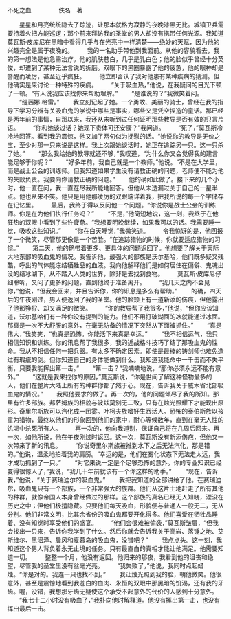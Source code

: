 不死之血
　　
　　佚名　著

　　星星和月亮统统隐去了踪迹，让那本就格为寂静的夜晚漆黑无比。城镇卫兵需要持着火把方能巡逻；那个前来拜访我的圣堂的男人却没有携带任何光源。我知道莫瓦斯·皮库尼在黑暗中看得几乎与在光亮中一样清楚——绝妙的天赋，因为他的兴趣完全是属于夜晚的。
　　我的一名助手带他到我面前。从他的容貌看去，我的第一想法是他急需治疗。他的肌肤苍白，几乎是乳白色；他的脸似乎曾经十分英俊，却遭到了某种无法言说的折磨。双眼下的黑圈暴露了他的疲惫，他的眼神却是警醒而凌厉，甚至近乎疯狂。
　　他立即否认了我对他患有某种疾病的猜测。但他确实是来讨论一种特殊的疾病。
　　“关于吸血热，”他说，在我疑问的目光下顿了一顿。“有人说我应该找你来帮助理解。”
　　“是谁说的？”我微笑着问。
　　“缇茜娜·格雷。”
　　我立刻记起了她。一个勇敢、美丽的骑士，曾经在我的指导下学习分辨有关吸血鬼的学说中哪些是事实，哪些又是凭空捏造的童话。那已经是两年前的事情，自那以来，我还从未听到过任何证明那些教导是否有效的只言片语。
　　“你和她谈过话？她现下贵体可还安康？”我问道。
　　“死了，”莫瓦斯冷冷地回答。看到我的震惊，他又加了两句似为抚慰的话。“她说你的教导是无价之宝，至少对那一只来说是这样。我上次跟她谈话时，她正在追踪另一只。这一只杀了她。”
　　“那么我给她的教导就还不够，”我叹道，“为什么你又会觉得我的建言能足够于你呢？”
　　“好多年前，我自己就是一个教师。”他说。“不是在大学里，而是战士公会的训练师。但我知道如果学生没有请教正确的问题，老师便不能为他的失败负责。我要向你请教正确的问题。”
　　他的确如此做了。接下来的几个小时，他一直在问，我一直在尽我所能地回答。但他从未透漏过关于自己的一星半点。他也从来不笑。他只是用他那凌厉的双眼端详着我，把我所说的每一个字储存在记忆里。
　　最后，我终于得以反问他一个问题。“你说你是战士公会的训练师。你是在为他们执行任务吗？”
　　“不是，”他简短地说，这一刻，我终于在他狂热的双眼中看到了些许疲惫。“我想要明晚继续，如果我可以的话。我需要睡一觉，吸收这些知识。”
　　“你在白天睡觉，”我微笑道。
　　令我惊讶的是，他回报了一个微笑，尽管那更像是一个苦脸。“在追踪猎物的时候，你就要适应猎物的习惯。”
　　第二天，他的确带着更多、更具体的问题返回了。他想要了解关于天际大地东部的吸血鬼的情况。我告诉他，最强大的部族是沃尔基哈，他们既多疑又残酷，呼出的气体能冻结牺牲品的血液。我向他解释他们是如何居住在偏僻、鬼魂出没的结冰湖下，从不踏入人类的世界，除非是去找到食物。
　　莫瓦斯·皮库尼仔细聆听，又问了更多的问题，直到他终于准备离开。
　　“我几天之内不会见你，”他说，“但我会回来，并且告诉你，你的讯息是多么有帮助。”
　　的确，四天后的午夜刚过，男人便返回了我的圣堂。他的脸颊上有一道新添的伤痕，但他露出了他那狰狞、却又满足的微笑。
　　“你的教导帮了我很多，”他说，“但你应该知道，沃尔基哈们有一种你没有提到的能力。他们不用打破湖面的冰就能通过冰面。那真是一次不大舒服的意外，在毫无防备的情况下突然从下面被抓住。”
　　“真是伟大，”我笑笑，“也真是恐怖。你能活下来真是幸运。”
　　“我不相信运气，我只相信知识和训练。你的讯息帮了我很多，我的近战格斗技巧了结了那吸血鬼的性命。我从不相信任何一把兵器。有太多不确定因素。即使是最棒的铸剑师也难免造过有瑕疵的剑。但你知道自己的身体能做到什么。我知道我能命中一千击而不失平衡，只要我能挥出第一击。”
　　“第一击？”我喃喃地说，“那你必须永远不能有意外。”
　　“这就是我来找你的原因，”莫瓦斯说，“你是世间了解这种怪物最多的人，他们在整片大陆上所有的种群你都了然于心。现在，告诉我关于威木省北部吸血鬼的情况。”
　　我照他要求的做了。再一次的，他的问题倾尽了我的所知。那里有许多部族。邦萨姆族的相貌与波兹莫别无二致，只有在烛光照耀下才能现出原形。奇里尔斯族可以汽化成一团雾。叶柯夫族嗜好生吞活人。恐怖的泰伯斯族以孩童为猎物，最终以他们的形象回到他们的家中，耐心等候数年，直到在毫无人性的饥渴中杀死所有人。
　　再一次的，他向我道别，保证自己将在几周后回来。再一次，如他所说，他在午夜刚过时返回。这一次，莫瓦斯没有新添伤疤，但他又一次带来了新的讯息。
　　“你说奇里尔斯族被推到水下之后无法汽化，那是错的。”他说，温柔地拍着我的肩膀。“幸运的是，他们在雾化状态下无法走太远，我才成功抓到了一只。”
　　“对它来说一定是个足够恐怖的意外。你的专业知识已经变得很惊人了，”我说，“我几十年前就该有一个你这样的助手。”
　　“现在，告诉我，”他说，“关于赛瑞迪尔的吸血鬼。”
　　我把我知道的全部讲给了他。在赛瑞迪尔，吸血鬼只有一个部族，一个非常强大的族群。他们从这片土地赶走了所有其他的种群，就像帝国人本身曾经做过的那样。这个部族的真名已经无人知晓，湮没在历史之中；但他们极擅隐藏。只要他们每天吸血，形貌便与普通人一般无二，无从分别。他们非常文明，比其余省份的吸血鬼都要开化得多。他们喜爱在牺牲品睡着、没有知觉时享受他们的盛宴。
　　“他们会很难被偷袭，”莫瓦斯皱眉，“但我会找出一只来，告诉你我学到了什么。然后你就会告诉我关于高岩、落锤之地、艾斯维尔、黑沼泽、晨风和夏暮岛的吸血鬼，没错吧？”
　　我点点头。这一刻，我知道这个男人背负着永无止境的任务。只有最直白的真相才能让他满足。他需要知道一切。
　　整整一个月，他没有返回。他归来的那夜，我看到他的沮丧和绝望，尽管我的圣堂里没有丝毫光亮。
　　“我失败了，”他说，我同时点起蜡烛。“你是对的。我连一只也找不到。”
　　我让烛光照到我的脸，朝他微笑。他很意外，甚至是震惊地看到我苍白的血肉、永恒的双眼中那黑暗的饥渴，还有我的牙齿。喔，没错，我想那牙齿无疑使这个承受不起意外的代价的人感到十分意外。
　　“我七十二小时没有吸血了，”我扑向他时解释道。他没有挥出第一击，也没有挥出最后一击。